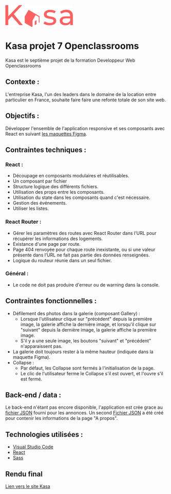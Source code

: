 ![logo Kasa](src/img/logo-header.png)

# Kasa projet 7 Openclassrooms

Kasa est le septième projet de la formation Developpeur Web Openclassrooms

## Contexte :

L'entreprise Kasa, l'un des leaders dans le domaine de la location entre particulier en France, souhaite faire faire une refonte totale de son site web.

## Objectifs :

Développer l'ensemble de l'application responsive et ses composants avec React en suivant [les maquettes Figma](https://www.figma.com/file/bAnXDNqRKCRRP8mY2gcb5p/).

## Contraintes techniques :

### React :

- Découpage en composants modulaires et réutilisables.
- Un composant par fichier
- Structure logique des différents fichiers.
- Utilisation des props entre les composants.
- Utilisation du state dans les composants quand c'est nécessaire.
- Gestion des événements.
- Utiliser les listes.

### React Router :

- Gérer les paramètres des routes avec React Router dans l'URL pour récupérer les informations des logements.
- Existance d'une page par route.
- Page 404 renvoyée pour chaque route inexistante, ou si une valeur présente dans l’URL ne fait pas partie des données renseignées.
- Logique du routeur réunie dans un seul fichier.

### Général :

- Le code ne doit pas produire d'erreur ou de warning dans la console.

## Contraintes fonctionnelles :

- Défilement des photos dans la galerie (composant Gallery) :
  - Lorsque l'utilisateur clique sur "précédent" depuis la première image, la galerie affiche la dernière image, et lorsqu'il clique sur "suivant" depuis la dernière image, la galerie affiche la première image.
  - S'il y a une seule image, les boutons "suivant" et "précédent" n'apparaissent pas.
- La galerie doit toujours rester à la même hauteur (indiquée dans la maquette Figma).
- Collapse :
  - Par défaut, les Collapse sont fermés à l'initialisation de la page.
  - Le clic de l'utilisateur ferme le Collapse s'il est ouvert, et l'ouvre s'il est fermé.

## Back-end / data :

Le back-end n'étant pas encore disponible, l'application est crée grace au [fichier JSON](src/data/annonces.json) fourni pour les annonces.
Un second [Fichier JSON](src/data/aboutData.json) a été créé pour contenir les informations de la page "A propos".

## Technologies utilisées : 

- [Visual Studio Code](https://code.visualstudio.com/)
- [React](https://fr.legacy.reactjs.org/)
- [Sass](https://sass-lang.com/)

## Rendu final

[Lien vers le site Kasa]()


